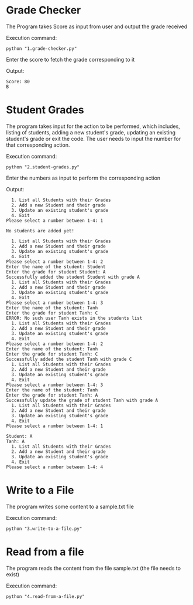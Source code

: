 # Grade Checker

The Program takes Score as input from user and output the grade received

Execution command:
```shell
python "1.grade-checker.py"
```

Enter the score to fetch the grade corresponding to it

Output:
```
Score: 80
B
```

# Student Grades

The program takes input for the action to be performed, which includes, listing of students, adding a new student's grade,
updating an existing student's grade or exit the code. The user needs to input the number for that corresponding action.

Execution command:
```shell
python "2.student-grades.py"
```

Enter the numbers as input to perform the corresponding action

Output:
```
  1. List all Students with their Grades
  2. Add a new Student and their grade
  3. Update an existing student's grade
  4. Exit
Please select a number between 1-4: 1

No students are added yet!

  1. List all Students with their Grades
  2. Add a new Student and their grade
  3. Update an existing student's grade
  4. Exit
Please select a number between 1-4: 2
Enter the name of the student: Student
Enter the grade for student Student: A
Successfully added the student Student with grade A
  1. List all Students with their Grades
  2. Add a new Student and their grade
  3. Update an existing student's grade
  4. Exit
Please select a number between 1-4: 3
Enter the name of the student: Tanh
Enter the grade for student Tanh: C
ERROR: No such user Tanh exists in the students list
  1. List all Students with their Grades
  2. Add a new Student and their grade
  3. Update an existing student's grade
  4. Exit
Please select a number between 1-4: 2
Enter the name of the student: Tanh
Enter the grade for student Tanh: C
Successfully added the student Tanh with grade C
  1. List all Students with their Grades
  2. Add a new Student and their grade
  3. Update an existing student's grade
  4. Exit
Please select a number between 1-4: 3
Enter the name of the student: Tanh
Enter the grade for student Tanh: A
Successfully update the grade of student Tanh with grade A
  1. List all Students with their Grades
  2. Add a new Student and their grade
  3. Update an existing student's grade
  4. Exit
Please select a number between 1-4: 1

Student: A
Tanh: A
  1. List all Students with their Grades
  2. Add a new Student and their grade
  3. Update an existing student's grade
  4. Exit
Please select a number between 1-4: 4
```

# Write to a File

The program writes some content to a sample.txt file

Execution command:
```shell
python "3.write-to-a-file.py"
```

# Read from a file

The program reads the content from the file sample.txt (the file needs to exist)

Execution command:
```shell
python "4.read-from-a-file.py"
```
